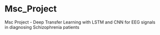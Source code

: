 # Msc_Project
Msc Project - Deep Transfer Learning with LSTM and CNN for EEG signals in diagnosing Schizophrenia patients
